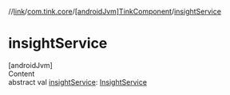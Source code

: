 //[link](../../index.md)/[com.tink.core](../index.md)/[[androidJvm]TinkComponent](index.md)/[insightService](insight-service.md)



# insightService  
[androidJvm]  
Content  
abstract val [insightService](insight-service.md): [InsightService](../../com.tink.service.insight/[android-jvm]-insight-service/index.md)  



